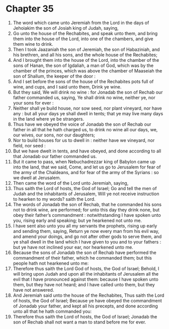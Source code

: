# Chapter 35

1. The word which came unto Jeremiah from the Lord in the days of Jehoiakim the son of Josiah king of Judah, saying,
2. Go unto the house of the Rechabites, and speak unto them, and bring them into the house of the Lord, into one of the chambers, and give them wine to drink.
3. Then I took Jaazaniah the son of Jeremiah, the son of Habaziniah, and his brethren, and all his sons, and the whole house of the Rechabites;
4. And I brought them into the house of the Lord, into the chamber of the sons of Hanan, the son of Igdaliah, a man of God, which was by the chamber of the princes, which was above the chamber of Maaseiah the son of Shallum, the keeper of the door :
5. And I set before the sons of the house of the Rechabites pots full of wine, and cups, and I said unto them, Drink ye wine.
6. But they said, We will drink no wine : for Jonadab the son of Rechab our father commanded us, saying, Ye shall drink no wine, neither ye, nor your sons for ever :
7. Neither shall ye build house, nor sow seed, nor plant vineyard, nor have any : but all your days ye shall dwell in tents; that ye may live many days in the land where ye be strangers.
8. Thus have we obeyed the voice of Jonadab the son of Rechab our father in all that he hath charged us, to drink no wine all our days, we, our wives, our sons, nor our daughters;
9. Nor to build houses for us to dwell in : neither have we vineyard, nor field, nor seed :
10. But we have dwelt in tents, and have obeyed, and done according to all that Jonadab our father commanded us.
11. But it came to pass, when Nebuchadrezzar king of Babylon came up into the land, that we said, Come, and let us go to Jerusalem for fear of the army of the Chaldeans, and for fear of the army of the Syrians : so we dwell at Jerusalem.
12. Then came the word of the Lord unto Jeremiah, saying,
13. Thus saith the Lord of hosts, the God of Israel; Go and tell the men of Judah and the inhabitants of Jerusalem, Will ye not receive instruction to hearken to my words? saith the Lord.
14. The words of Jonadab the son of Rechab, that he commanded his sons not to drink wine, are performed; for unto this day they drink none, but obey their father’s commandment : notwithstanding I have spoken unto you, rising early and speaking; but ye hearkened not unto me.
15. I have sent also unto you all my servants the prophets, rising up early and sending them, saying, Return ye now every man from his evil way, and amend your doings, and go not after other gods to serve them, and ye shall dwell in the land which I have given to you and to your fathers : but ye have not inclined your ear, nor hearkened unto me.
16. Because the sons of Jonadab the son of Rechab have performed the commandment of their father, which he commanded them; but this people hath not hearkened unto me:
17. Therefore thus saith the Lord God of hosts, the God of Israel; Behold, I will bring upon Judah and upon all the inhabitants of Jerusalem all the evil that I have pronounced against them: because I have spoken unto them, but they have not heard; and I have called unto them, but they have not answered.
18. And Jeremiah said unto the house of the Rechabites, Thus saith the Lord of hosts, the God of Israel; Because ye have obeyed the commandment of Jonadab your father, and kept all his precepts, and done according unto all that he hath commanded you:
19. Therefore thus saith the Lord of hosts, the God of Israel; Jonadab the son of Rechab shall not want a man to stand before me for ever.

